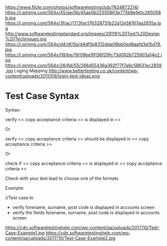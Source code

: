 https://www.flickr.com/photos/softwaretestingclub/7624872214/
https://i.pinimg.com/564x/45/ae/0b/45ae0b22555863e775b8efe0c265058b.jpg
https://i.pinimg.com/564x/3f/ac/17/3fac176328731b22a12e58167aa2655a.jpg
http://www.softwaretestingstandard.org/images/29119%20Test%20Design%20Techniques.jpg
https://i.pinimg.com/564x/d4/df/5b/d4df5b8312dda09bb0ed8aafd3e15d79.jpg
https://i.pinimg.com/564x/09/be/19/09be19136f29fc73d092b725903a14e2.jpg
https://i.pinimg.com/564x/26/6d/55/266d55436a392f77f7a6c58631ec2859.jpg
Loging Mapping
http://www.bettertesting.co.uk/content/wp-content/uploads/2011/09/login-test-ideas.png




# Test Case Syntax

Syntax:

verify << copy acceptance criteria >> is displayed in <>

Or

verify << copy acceptance criteria >> should be displayed in << copy acceptance criteria >>

Or

check if << copy acceptance criteria >> is displayed in << copy acceptance criteria >>

Check with your test lead to choose one of the formats

Example:

//Test case to 
* verify forename, surname, post code is displayed in accounts screen 
* verify the fields forename, surname, post code is displayed in accounts screen


https://cdn.softwaretestinghelp.com/wp-content/qa/uploads/2017/10/Test-Case-Example1.jpg
https://cdn.softwaretestinghelp.com/wp-content/qa/uploads/2017/10/Test-Case-Example2.jpg


